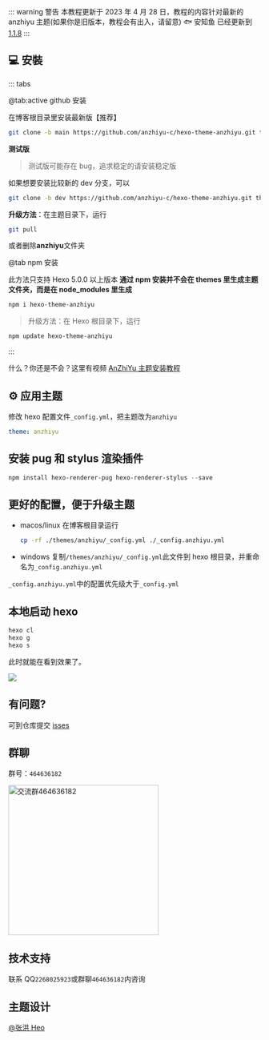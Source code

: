 ::: warning 警告
本教程更新于 2023 年 4 月 28 日，教程的内容针对最新的 anzhiyu 主题(如果你是旧版本，教程会有出入，请留意)
🐟 安知鱼 已经更新到 [1.1.8](https://github.com/anzhiyu-c/hexo-theme-anzhiyu/releases/tag/1.1.8)
:::

## 💻 安裝

::: tabs

@tab:active github 安装

在博客根目录里安装最新版【推荐】

```bash
git clone -b main https://github.com/anzhiyu-c/hexo-theme-anzhiyu.git themes/anzhiyu
```

**测试版**

> 测试版可能存在 bug，追求稳定的请安装稳定版

如果想要安装比较新的 dev 分支，可以

```bash
git clone -b dev https://github.com/anzhiyu-c/hexo-theme-anzhiyu.git themes/anzhiyu
```

**升级方法**：在主题目录下，运行

```bash
git pull
```

或者删除**anzhiyu**文件夹

@tab npm 安装

此方法只支持 Hexo 5.0.0 以上版本
**通过 npm 安装并不会在 themes 里生成主题文件夹，而是在 node_modules 里生成**

```bash
npm i hexo-theme-anzhiyu
```

> 升级方法：在 Hexo 根目录下，运行

```bash
npm update hexo-theme-anzhiyu
```

:::

什么？你还是不会？这里有视频 [AnZhiYu 主题安装教程](https://www.bilibili.com/video/BV1Rs4y127hu/?spm_id_from=333.788&vd_source=4d9717102296e4b7a60ecdfad55ae2dd)

## ⚙ 应用主题

修改 hexo 配置文件`_config.yml`，把主题改为`anzhiyu`

```yml
theme: anzhiyu
```

## 安装 pug 和 stylus 渲染插件

```powershell
npm install hexo-renderer-pug hexo-renderer-stylus --save
```

## 更好的配置，便于升级主题

- macos/linux
  在博客根目录运行

  ```bash
  cp -rf ./themes/anzhiyu/_config.yml ./_config.anzhiyu.yml
  ```

- windows
  复制`/themes/anzhiyu/_config.yml`此文件到 hexo 根目录，并重命名为`_config.anzhiyu.yml`

`_config.anzhiyu.yml`中的配置优先级大于`_config.yml`

## 本地启动 hexo

```bash
hexo cl
hexo g
hexo s
```

此时就能在看到效果了。

![](https://img02.anzhiy.cn/adminuploads/1/2023/03/31/642677a150e9d.png)

## 有问题?

可到仓库提交 [isses](https://github.com/anzhiyu-c/hexo-theme-anzhiyu/issues)

## 群聊

群号：`464636182`

<div>
<img height="300" alt="交流群464636182" src="https://img02.anzhiy.cn/adminuploads/1/2023/04/14/6438b945e1834.webp" />
</div>

## 技术支持

联系 QQ`2268025923`或群聊`464636182`内咨询

## 主题设计

[@张洪 Heo](https://github.com/zhheo)

